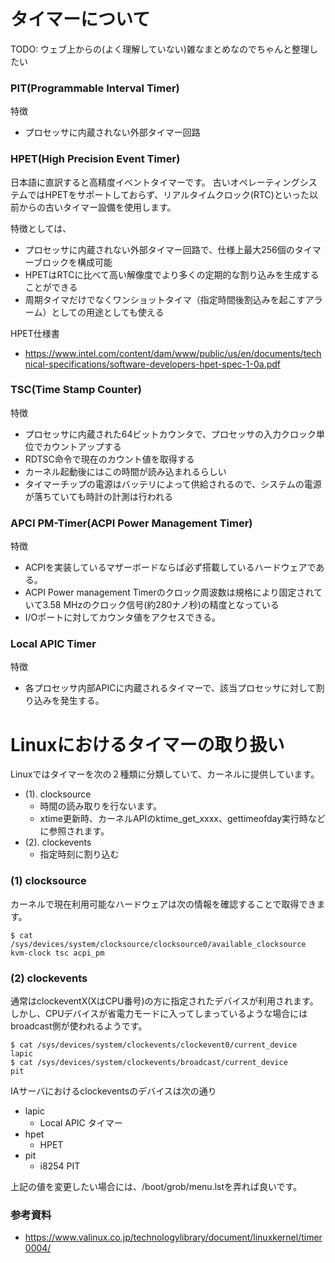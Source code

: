 # タイマーについて

TODO: ウェブ上からの(よく理解していない)雑なまとめなのでちゃんと整理したい

### PIT(Programmable Interval Timer)

特徴
- プロセッサに内蔵されない外部タイマー回路

### HPET(High Precision Event Timer)
日本語に直訳すると高精度イベントタイマーです。
古いオペレーティングシステムではHPETをサポートしておらず、リアルタイムクロック(RTC)といった以前からの古いタイマー設備を使用します。

特徴としては、
- プロセッサに内蔵されない外部タイマー回路で、仕様上最大256個のタイマーブロックを構成可能
- HPETはRTCに比べて高い解像度でより多くの定期的な割り込みを生成することができる
- 周期タイマだけでなくワンショットタイマ（指定時間後割込みを起こすアラーム）としての用途としても使える 


HPET仕様書
- https://www.intel.com/content/dam/www/public/us/en/documents/technical-specifications/software-developers-hpet-spec-1-0a.pdf

### TSC(Time Stamp Counter)

特徴
- プロセッサに内蔵された64ビットカウンタで、プロセッサの入力クロック単位でカウントアップする
- RDTSC命令で現在のカウント値を取得する
- カーネル起動後にはこの時間が読み込まれるらしい
- タイマーチップの電源はバッテリによって供給されるので、システムの電源が落ちていても時計の計測は行われる

### APCI PM-Timer(ACPI Power Management Timer)

特徴
- ACPIを実装しているマザーボードならば必ず搭載しているハードウェアである。
- ACPI Power management Timerのクロック周波数は規格により固定されていて3.58 MHzのクロック信号(約280ナノ秒)の精度となっている
- I/Oポートに対してカウンタ値をアクセスできる。


### Local APIC Timer
特徴
- 各プロセッサ内部APICに内蔵されるタイマーで、該当プロセッサに対して割り込みを発生する。



# Linuxにおけるタイマーの取り扱い
Linuxではタイマーを次の２種類に分類していて、カーネルに提供しています。
- (1). clocksource
  - 時間の読み取りを行ないます。
  - xtime更新時、カーネルAPIのktime_get_xxxx、gettimeofday実行時などに参照されます。
- (2). clockevents
  - 指定時刻に割り込む

### (1) clocksource
カーネルで現在利用可能なハードウェアは次の情報を確認することで取得できます。
```
$ cat /sys/devices/system/clocksource/clocksource0/available_clocksource
kvm-clock tsc acpi_pm 
```

### (2) clockevents
通常はclockeventX(XはCPU番号)の方に指定されたデバイスが利用されます。
しかし、CPUデバイスが省電力モードに入ってしまっているような場合にはbroadcast側が使われるようです。
```
$ cat /sys/devices/system/clockevents/clockevent0/current_device 
lapic
$ cat /sys/devices/system/clockevents/broadcast/current_device 
pit
```

IAサーバにおけるclockeventsのデバイスは次の通り
- lapic
  - Local APIC タイマー
- hpet
  - HPET
- pit
  - i8254 PIT

上記の値を変更したい場合には、/boot/grob/menu.lstを弄れば良いです。

### 参考資料
- https://www.valinux.co.jp/technologylibrary/document/linuxkernel/timer0004/
